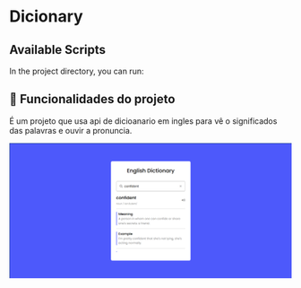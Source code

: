 # Dicionary

## Available Scripts

In the project directory, you can run:

## 🔨 Funcionalidades do projeto

É um projeto que usa api de dicioanario em ingles para vê o significados das palavras e ouvir a pronuncia.

![](dicionario.png)

